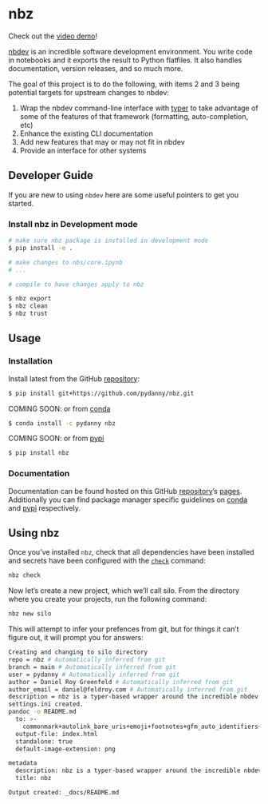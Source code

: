 # nbz


<!-- WARNING: THIS FILE WAS AUTOGENERATED! DO NOT EDIT! -->

Check out the [video
demo](https://www.loom.com/share/5bbc2abcc73d45498be4259cb108dc64?sid=4b367d88-a20d-45d2-bea7-e569959e9e35)!

[nbdev](https://nbdev.fast.ai/) is an incredible software development
environment. You write code in notebooks and it exports the result to
Python flatfiles. It also handles documentation, version releases, and
so much more.

The goal of this project is to do the following, with items 2 and 3
being potential targets for upstream changes to nbdev:

1.  Wrap the nbdev command-line interface with
    [typer](https://typer.tiangolo.com/) to take advantage of some of
    the features of that framework (formatting, auto-completion, etc)
2.  Enhance the existing CLI documentation
3.  Add new features that may or may not fit in nbdev
4.  Provide an interface for other systems

## Developer Guide

If you are new to using `nbdev` here are some useful pointers to get you
started.

### Install nbz in Development mode

``` sh
# make sure nbz package is installed in development mode
$ pip install -e .

# make changes to nbs/core.ipynb
# ...

# compile to have changes apply to nbz

$ nbz export
$ nbz clean
$ nbz trust
```

## Usage

### Installation

Install latest from the GitHub
[repository](https://github.com/pydanny/nbz):

``` sh
$ pip install git+https://github.com/pydanny/nbz.git
```

COMING SOON: or from [conda](https://anaconda.org/pydanny/nbz)

``` sh
$ conda install -c pydanny nbz
```

COMING SOON: or from [pypi](https://pypi.org/project/nbz/)

``` sh
$ pip install nbz
```

### Documentation

Documentation can be found hosted on this GitHub
[repository](https://github.com/pydanny/nbz)’s
[pages](https://pydanny.github.io/nbz/). Additionally you can find
package manager specific guidelines on
[conda](https://anaconda.org/pydanny/nbz) and
[pypi](https://pypi.org/project/nbz/) respectively.

## Using nbz

Once you’ve installed `nbz`, check that all dependencies have been
installed and secrets have been configured with the
[`check`](https://pydanny.github.io/nbz/commands.html#check) command:

``` bash
nbz check
```

Now let’s create a new project, which we’ll call silo. From the
directory where you create your projects, run the following command:

``` sh
nbz new silo
```

This will attempt to infer your prefences from git, but for things it
can’t figure out, it will prompt you for answers:

``` bash
Creating and changing to silo directory
repo = nbz # Automatically inferred from git
branch = main # Automatically inferred from git
user = pydanny # Automatically inferred from git
author = Daniel Roy Greenfeld # Automatically inferred from git
author_email = daniel@feldroy.com # Automatically inferred from git
description = nbz is a typer-based wrapper around the incredible nbdev project. # Automatically inferred from git
settings.ini created.
pandoc -o README.md
  to: >-
    commonmark+autolink_bare_uris+emoji+footnotes+gfm_auto_identifiers+pipe_tables+strikeout+task_lists+tex_math_dollars
  output-file: index.html
  standalone: true
  default-image-extension: png

metadata
  description: nbz is a typer-based wrapper around the incredible nbdev project.
  title: nbz

Output created: _docs/README.md
```
